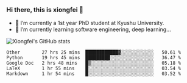 ### Hi there, this is xiongfei 👋


- 🔭 I’m currently a 1st year PhD student at Kyushu University.
- 🌱 I’m currently learning software engineering, deep learning...

<!--
**Toma62299781/Toma62299781** is a ✨ _special_ ✨ repository because its `README.md` (this file) appears on your GitHub profile.
Here are some ideas to get you started:
-->

![Xiongfei's GitHub stats](https://github-readme-stats.vercel.app/api?username=Toma62299781)

<!--START_SECTION:waka-->
```text
Other        27 hrs 25 mins  ████████████▓░░░░░░░░░░░░   50.61 % 
Python       19 hrs 45 mins  █████████░░░░░░░░░░░░░░░░   36.47 % 
Google Doc   2 hrs 48 mins   █▒░░░░░░░░░░░░░░░░░░░░░░░   05.18 % 
LaTeX        1 hr 55 mins    █░░░░░░░░░░░░░░░░░░░░░░░░   03.54 % 
Markdown     1 hr 54 mins    █░░░░░░░░░░░░░░░░░░░░░░░░   03.52 % 
```
<!--END_SECTION:waka-->

